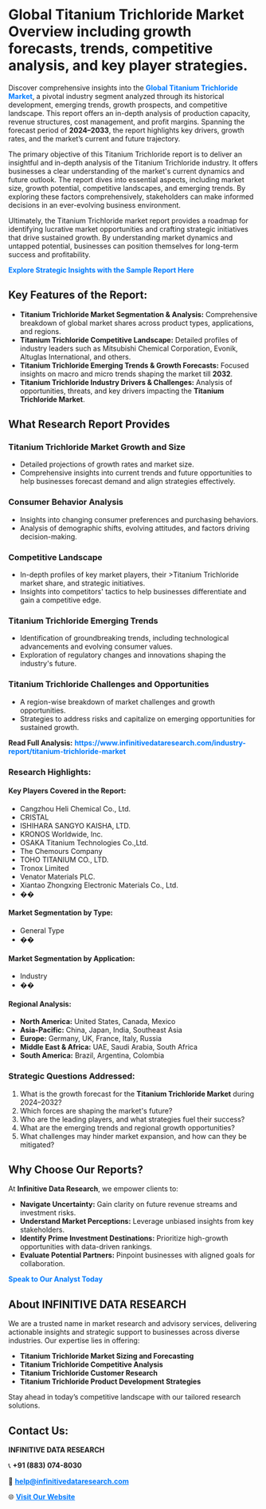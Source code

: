<h1>Global Titanium Trichloride Market Overview including growth forecasts, trends, competitive analysis, and key player strategies.</h1>
<p>
Discover comprehensive insights into the 
<a href="https://www.infinitivedataresearch.com/industry-report/titanium-trichloride-market" rel="dofollow" style="color: #007BFF; text-decoration: none;"><strong>Global Titanium Trichloride Market</strong></a>, a pivotal industry segment analyzed through its historical development, emerging trends, growth prospects, and competitive landscape. This report offers an in-depth analysis of production capacity, revenue structures, cost management, and profit margins. Spanning the forecast period of <strong>2024–2033</strong>, the report highlights key drivers, growth rates, and the market’s current and future trajectory.
</p>
<p>
The primary objective of this Titanium Trichloride report is to deliver an insightful and in-depth analysis of the Titanium Trichloride industry. It offers businesses a clear understanding of the market's current dynamics and future outlook. The report dives into essential aspects, including market size, growth potential, competitive landscapes, and emerging trends. By exploring these factors comprehensively, stakeholders can make informed decisions in an ever-evolving business environment.
</p>
<p>
Ultimately, the Titanium Trichloride market report provides a roadmap for identifying lucrative market opportunities and crafting strategic initiatives that drive sustained growth. By understanding market dynamics and untapped potential, businesses can position themselves for long-term success and profitability.
</p>
<p>
<a href="https://www.infinitivedataresearch.com/request-sample/reportId=105071" style="color: #007BFF; text-decoration: none;"><strong>Explore Strategic Insights with the Sample Report Here</strong></a>
</p>

<h2>Key Features of the Report:</h2>
<ul>
<li><strong>Titanium Trichloride Market Segmentation & Analysis:</strong> Comprehensive breakdown of global market shares across product types, applications, and regions.</li>
<li><strong>Titanium Trichloride Competitive Landscape:</strong> Detailed profiles of industry leaders such as Mitsubishi Chemical Corporation, Evonik, Altuglas International, and others.</li>
<li><strong>Titanium Trichloride Emerging Trends & Growth Forecasts:</strong> Focused insights on macro and micro trends shaping the market till <strong>2032</strong>.</li>
<li><strong>Titanium Trichloride Industry Drivers & Challenges:</strong> Analysis of opportunities, threats, and key drivers impacting the <strong>Titanium Trichloride Market</strong>.</li>
</ul>

<h2>What Research Report Provides</h2>
<h3>Titanium Trichloride Market Growth and Size</h3>
<ul>
<li>Detailed projections of growth rates and market size.</li>
<li>Comprehensive insights into current trends and future opportunities to help businesses forecast demand and align strategies effectively.</li>
</ul>

<h3>Consumer Behavior Analysis</h3>
<ul>
<li>Insights into changing consumer preferences and purchasing behaviors.</li>
<li>Analysis of demographic shifts, evolving attitudes, and factors driving decision-making.</li>
</ul>

<h3>Competitive Landscape</h3>
<ul>
<li>In-depth profiles of key market players, their >Titanium Trichloride market share, and strategic initiatives.</li>
<li>Insights into competitors' tactics to help businesses differentiate and gain a competitive edge.</li>
</ul>

<h3>Titanium Trichloride Emerging Trends</h3>
<ul>
<li>Identification of groundbreaking trends, including technological advancements and evolving consumer values.</li>
<li>Exploration of regulatory changes and innovations shaping the industry's future.</li>
</ul>

<h3>Titanium Trichloride Challenges and Opportunities</h3>
<ul>
<li>A region-wise breakdown of market challenges and growth opportunities.</li>
<li>Strategies to address risks and capitalize on emerging opportunities for sustained growth.</li>
</ul>
<p><strong>Read Full Analysis:</strong> <a href="https://www.infinitivedataresearch.com/industry-report/titanium-trichloride-market" rel="dofollow" style="color: #007BFF; text-decoration: none;"><strong>https://www.infinitivedataresearch.com/industry-report/titanium-trichloride-market</strong></a></p>
<h3>Research Highlights:</h3>
<h4>Key Players Covered in the Report:</h4>
<ul><li>Cangzhou Heli Chemical Co., Ltd.</li><li>CRISTAL</li><li>ISHIHARA SANGYO KAISHA, LTD.</li><li>KRONOS Worldwide, Inc.</li><li>OSAKA Titanium Technologies Co.,Ltd.</li><li>The Chemours Company</li><li>TOHO TITANIUM CO., LTD.</li><li>Tronox Limited</li><li>Venator Materials PLC.</li><li>Xiantao Zhongxing Electronic Materials Co., Ltd.</li><li>��</li></ul>
<h4>Market Segmentation by Type:</h4>
<ul><li>General Type</li><li>��</li></ul>
<h4>Market Segmentation by Application:</h4>
<ul><li>Industry</li><li>��</li></ul>

<h4>Regional Analysis:</h4>
<ul>
<li><strong>North America:</strong> United States, Canada, Mexico</li>
<li><strong>Asia-Pacific:</strong> China, Japan, India, Southeast Asia</li>
<li><strong>Europe:</strong> Germany, UK, France, Italy, Russia</li>
<li><strong>Middle East & Africa:</strong> UAE, Saudi Arabia, South Africa</li>
<li><strong>South America:</strong> Brazil, Argentina, Colombia</li>
</ul>

<h3>Strategic Questions Addressed:</h3>
<ol>
<li>What is the growth forecast for the <strong>Titanium Trichloride Market</strong> during 2024–2032?</li>
<li>Which forces are shaping the market's future?</li>
<li>Who are the leading players, and what strategies fuel their success?</li>
<li>What are the emerging trends and regional growth opportunities?</li>
<li>What challenges may hinder market expansion, and how can they be mitigated?</li>
</ol>

<h2>Why Choose Our Reports?</h2>
<p>At <strong>Infinitive Data Research</strong>, we empower clients to:</p>
<ul>
<li><strong>Navigate Uncertainty:</strong> Gain clarity on future revenue streams and investment risks.</li>
<li><strong>Understand Market Perceptions:</strong> Leverage unbiased insights from key stakeholders.</li>
<li><strong>Identify Prime Investment Destinations:</strong> Prioritize high-growth opportunities with data-driven rankings.</li>
<li><strong>Evaluate Potential Partners:</strong> Pinpoint businesses with aligned goals for collaboration.</li>
</ul>
<p><a href="https://www.infinitivedataresearch.com/industry-report/titanium-trichloride-market" rel="dofollow" style="color: #007BFF; text-decoration: none;"><strong>Speak to Our Analyst Today</strong></a></p>

<h2>About INFINITIVE DATA RESEARCH</h2>
<p>We are a trusted name in market research and advisory services, delivering actionable insights and strategic support to businesses across diverse industries. Our expertise lies in offering:</p>
<ul>
<li><strong>Titanium Trichloride Market Sizing and Forecasting</strong></li>
<li><strong>Titanium Trichloride Competitive Analysis</strong></li>
<li><strong>Titanium Trichloride Customer Research</strong></li>
<li><strong>Titanium Trichloride Product Development Strategies</strong></li>
</ul>
<p>Stay ahead in today’s competitive landscape with our tailored research solutions.</p>

<h2>Contact Us:</h2>
<p><strong>INFINITIVE DATA RESEARCH</strong></p>
<p>📞 <strong>+91 (883) 074-8030</strong></p>
<p>📧 <strong><a href="mailto:help@infinitivedataresearch.com" style="color: #007BFF;">help@infinitivedataresearch.com</a></strong></p>
<p>🌐 <strong><a href="https://www.infinitivedataresearch.com" rel="dofollow" style="color: #007BFF;">Visit Our Website</a></strong></p>